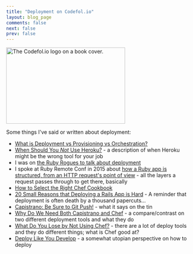 ```yaml
---
title: "Deployment on Codefol.io"
layout: blog_page
comments: false
next: false
prev: false
---
```


<img src="/images/codefolio_book_transparent_320_205.png" class="pull-right" width="320" height="205" alt="The Codefol.io logo on a book cover."> </img>

Some things I've said or written about deployment:

* [What is Deployment vs Provisioning vs Orchestration?](/posts/deployment-versus-provisioning-versus-orchestration/)
* [When Should You *Not* Use Heroku?](/posts/when-should-you-not-use-heroku/) - a description of when Heroku might be the wrong tool for your job
* I was on [the Ruby Rogues to talk about deployment](https://devchat.tv/ruby-rogues/199-rr-deployments-with-noah-gibbs/)
* I spoke at Ruby Remote Conf in 2015 about [how a Ruby app is structured, from an HTTP request's point of view](https://www.youtube.com/watch?v=jsKWeiIuggg) - all the layers a request passes through to get there, basically
* [How to Select the Right Chef Cookbook](/posts/selecting-the-right-chef-cookbook/)
* [20 Small Reasons that Deploying a Rails App is Hard](/posts/twenty-small-reasons-that-deploying-a-rails-app-is-hard/
) - A reminder that deployment is often death by a thousand papercuts...
* [Capistrano: Be Sure to Git Push!](/posts/capistrano-be-sure-to-git-commit/) - what it says on the tin
* [Why Do We Need Both Capistrano and Chef](/posts/why-do-we-need-both-capistrano-and-chef/) - a compare/contrast on two different deployment tools and what they do
* [What Do You Lose by Not Using Chef?](/posts/what-do-you-lose-by-not-using-chef/) - there are a lot of deploy tools and they do different things; what is Chef good at?
* [Deploy Like You Develop](/posts/deploy-like-you-develop/) - a somewhat utopian perspective on how to deploy
